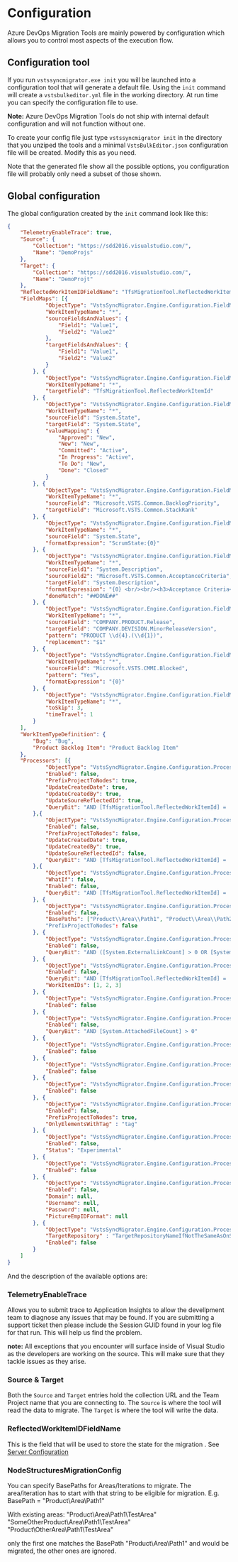 # Configuration
Azure DevOps Migration Tools are mainly powered by configuration which allows you to control most aspects of the execution flow.

## Configuration tool
If you run `vstssyncmigrator.exe init` you will be launched into a configuration tool that will generate a default file. Using the `init` command will create a `vstsbulkeditor.yml` file in the
working directory. At run time you can specify the configuration file to use.

**Note:** Azure DevOps Migration Tools do not ship with internal default configuration and will not function without one.

To create your config file just type `vstssyncmigrator init` in the directory that you unziped the tools and a minimal `VstsBulkEditor.json` configuration
file will be created. Modify this as you need.

Note that the generated file show all the possible options, you configuration file will probably only need a subset of those shown.

## Global configuration
The global configuration created by the `init` command look like this:

```json
{
	"TelemetryEnableTrace": true,
	"Source": {
		"Collection": "https://sdd2016.visualstudio.com/",
		"Name": "DemoProjs"
	},
	"Target": {
		"Collection": "https://sdd2016.visualstudio.com/",
		"Name": "DemoProjt"
	},
	"ReflectedWorkItemIDFieldName": "TfsMigrationTool.ReflectedWorkItemId",
	"FieldMaps": [{
			"ObjectType": "VstsSyncMigrator.Engine.Configuration.FieldMap.MultiValueConditionalMapConfig",
			"WorkItemTypeName": "*",
			"sourceFieldsAndValues": {
				"Field1": "Value1",
				"Field2": "Value2"
			},
			"targetFieldsAndValues": {
				"Field1": "Value1",
				"Field2": "Value2"
			}
		}, {
			"ObjectType": "VstsSyncMigrator.Engine.Configuration.FieldMap.FieldBlankMapConfig",
			"WorkItemTypeName": "*",
			"targetField": "TfsMigrationTool.ReflectedWorkItemId"
		}, {
			"ObjectType": "VstsSyncMigrator.Engine.Configuration.FieldMap.FieldValueMapConfig",
			"WorkItemTypeName": "*",
			"sourceField": "System.State",
			"targetField": "System.State",
			"valueMapping": {
				"Approved": "New",
				"New": "New",
				"Committed": "Active",
				"In Progress": "Active",
				"To Do": "New",
				"Done": "Closed"
			}
		}, {
			"ObjectType": "VstsSyncMigrator.Engine.Configuration.FieldMap.FieldtoFieldMapConfig",
			"WorkItemTypeName": "*",
			"sourceField": "Microsoft.VSTS.Common.BacklogPriority",
			"targetField": "Microsoft.VSTS.Common.StackRank"
		}, {
			"ObjectType": "VstsSyncMigrator.Engine.Configuration.FieldMap.FieldtoTagMapConfig",
			"WorkItemTypeName": "*",
			"sourceField": "System.State",
			"formatExpression": "ScrumState:{0}"
		}, {
			"ObjectType": "VstsSyncMigrator.Engine.Configuration.FieldMap.FieldMergeMapConfig",
			"WorkItemTypeName": "*",
			"sourceField1": "System.Description",
			"sourceField2": "Microsoft.VSTS.Common.AcceptanceCriteria",
			"targetField": "System.Description",
			"formatExpression": "{0} <br/><br/><h3>Acceptance Criteria</h3>{1}",
			"doneMatch": "##DONE##"
		}, {
			"ObjectType": "VstsSyncMigrator.Engine.Configuration.FieldMap.RegexFieldMapConfig",
			"WorkItemTypeName": "*",
			"sourceField": "COMPANY.PRODUCT.Release",
			"targetField": "COMPANY.DEVISION.MinorReleaseVersion",
			"pattern": "PRODUCT \\d{4}.(\\d{1})",
			"replacement": "$1"
		}, {
			"ObjectType": "VstsSyncMigrator.Engine.Configuration.FieldMap.FieldValuetoTagMapConfig",
			"WorkItemTypeName": "*",
			"sourceField": "Microsoft.VSTS.CMMI.Blocked",
			"pattern": "Yes",
			"formatExpression": "{0}"
		}, {
			"ObjectType": "VstsSyncMigrator.Engine.Configuration.FieldMap.TreeToTagMapConfig",
			"WorkItemTypeName": "*",
			"toSkip": 3,
			"timeTravel": 1
		}
	],
	"WorkItemTypeDefinition": {
		"Bug": "Bug",
		"Product Backlog Item": "Product Backlog Item"
	},
	"Processors": [{
			"ObjectType": "VstsSyncMigrator.Engine.Configuration.Processing.WorkItemMigrationConfig",
			"Enabled": false,
			"PrefixProjectToNodes": true,
			"UpdateCreatedDate": true,
			"UpdateCreatedBy": true,
			"UpdateSoureReflectedId": true,
			"QueryBit": "AND [TfsMigrationTool.ReflectedWorkItemId] = '' AND  [Microsoft.VSTS.Common.ClosedDate] = '' AND [System.WorkItemType] IN ('Shared Steps', 'Shared Parameter', 'Test Case', 'Requirement', 'Task', 'User Story', 'Bug')"
		},{		
			"ObjectType": "VstsSyncMigrator.Engine.Configuration.Processing.WorkItemRevisionReplayMigrationConfig",
			"Enabled": false,
			"PrefixProjectToNodes": false,
			"UpdateCreatedDate": true,
			"UpdateCreatedBy": true,
			"UpdateSoureReflectedId": false,
			"QueryBit": "AND [TfsMigrationTool.ReflectedWorkItemId] = '' AND [System.Tags] Contains 'Xyz'"
	    },{
			"ObjectType": "VstsSyncMigrator.Engine.Configuration.Processing.WorkItemUpdateConfig",
			"WhatIf": false,
			"Enabled": false,
			"QueryBit": "AND [TfsMigrationTool.ReflectedWorkItemId] = '' AND  [Microsoft.VSTS.Common.ClosedDate] = '' AND [System.WorkItemType] IN ('Shared Steps', 'Shared Parameter', 'Test Case', 'Requirement', 'Task', 'User Story', 'Bug')"
		}, {
			"ObjectType": "VstsSyncMigrator.Engine.Configuration.Processing.NodeStructuresMigrationConfig",
			"Enabled": false,
			"BasePaths": ["Product\\Area\\Path1", "Product\\Area\\Path2"]
			"PrefixProjectToNodes": false
		}, {
			"ObjectType": "VstsSyncMigrator.Engine.Configuration.Processing.LinkMigrationConfig",
			"Enabled": false,
			"QueryBit": "AND ([System.ExternalLinkCount] > 0 OR [System.RelatedLinkCount] > 0)"
		}, {
			"ObjectType": "VstsSyncMigrator.Engine.Configuration.Processing.WorkItemPostProcessingConfig",
			"Enabled": false,
			"QueryBit": "AND [TfsMigrationTool.ReflectedWorkItemId] = '' ",
			"WorkItemIDs": [1, 2, 3]
		}, {
			"ObjectType": "VstsSyncMigrator.Engine.Configuration.Processing.WorkItemDeleteConfig",
			"Enabled": false
		}, {
			"ObjectType": "VstsSyncMigrator.Engine.Configuration.Processing.AttachementExportMigrationConfig",
			"Enabled": false,
			"QueryBit": "AND [System.AttachedFileCount] > 0"
		}, {
			"ObjectType": "VstsSyncMigrator.Engine.Configuration.Processing.AttachementImportMigrationConfig",
			"Enabled": false
		}, {
			"ObjectType": "VstsSyncMigrator.Engine.Configuration.Processing.TestVeriablesMigrationConfig",
			"Enabled": false
		}, {
			"ObjectType": "VstsSyncMigrator.Engine.Configuration.Processing.TestConfigurationsMigrationConfig",
			"Enabled": false
		}, {
			"ObjectType": "VstsSyncMigrator.Engine.Configuration.Processing.TestPlansAndSuitsMigrationConfig",
			"Enabled": false,
			"PrefixProjectToNodes": true,
			"OnlyElementsWithTag" : "tag"
		}, {
			"ObjectType": "VstsSyncMigrator.Engine.Configuration.Processing.TestRunsMigrationConfig",
			"Enabled": false,
			"Status": "Experimental"
		}, {
			"ObjectType": "VstsSyncMigrator.Engine.Configuration.Processing.ImportProfilePictureConfig",
			"Enabled": false
		}, {
			"ObjectType": "VstsSyncMigrator.Engine.Configuration.Processing.ExportProfilePictureFromADConfig",
			"Enabled": false,
			"Domain": null,
			"Username": null,
			"Password": null,
			"PictureEmpIDFormat": null
		}, {
			"ObjectType": "VstsSyncMigrator.Engine.Configuration.Processing.FixGitCommitLinksConfig",
			"TargetRepository" : "TargetRepositoryNameIfNotTheSameAsOnSource",
			"Enabled": false
		}
	]
}

```

And the description of the available options are:

### TelemetryEnableTrace
Allows you to submit trace to Application Insights to allow the devellpment team to diagnose any issues that may be found. If you are submitting a support ticket then please include the Session GUID found in your log file for that run. This will help us find the problem.

**note:** All exceptions that you encounter will surface inside of Visual Studio as the developers are working on the source. This will make sure that they tackle issues as they arise.

### Source & Target
Both the `Source` and `Target` entries hold the collection URL and the Team Project name that you are connecting to. The `Source` is where the tool will read the data to migrate. The `Target` is where the tool will write the data.

### ReflectedWorkItemIDFieldName

This is the field that will be used to store the state for the migration . See [Server Configuration](server-configuration.md) 

### NodeStructuresMigrationConfig
You can specify BasePaths for Areas/Iterations to migrate. The area/iteration has to start with that string to be eligible for migration.
E.g. BasePath = "Product\\Area\\Path1"

With existing areas:
"Product\\Area\\Path1\\TestArea"
"SomeOtherProduct\\Area\\Path1\TestArea"
"Product\\OtherArea\\Path1\\TestArea"

only the first one matches the BasePath "Product\\Area\\Path1" and would be migrated, the other ones are ignored.